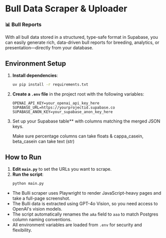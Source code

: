 # Bull Data Scraper & Uploader

### 📊 Bull Reports
With all bull data stored in a structured, type-safe format in Supabase, you can easily generate rich, data-driven bull reports for breeding, analytics, or presentation—directly from your database.

## Environment Setup

1. **Install dependencies**:
   ```bash
   uv pip install -r requirements.txt
   ```
2. **Create a `.env` file** in the project root with the following variables:
   ```env
   OPENAI_API_KEY=your_openai_api_key_here
   SUPABASE_URL=https://yourprojectid.supabase.co
   SUPABASE_ANON_KEY=your_supabase_anon_key_here
   ```
3. Set up your Supabase table** with columns matching the merged JSON keys.

   Make sure percentage columns can take floats & cappa_casein, beta_casein can take text (str)

## How to Run

1. **Edit `main.py`** to set the URLs you want to scrape.
2. **Run the script**:
   ```bash
   python main.py
   ```

- The Bulli scraper uses Playwright to render JavaScript-heavy pages and take a full-page screenshot.
- The Bulli data is extracted using GPT-4o Vision, so you need access to OpenAI's vision models.
- The script automatically renames the `aAa` field to `aaa` to match Postgres column naming conventions.
- All environment variables are loaded from `.env` for security and flexibility.

